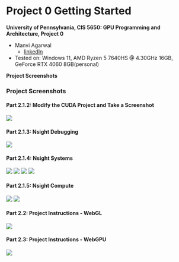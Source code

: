 Project 0 Getting Started
====================

**University of Pennsylvania, CIS 5650: GPU Programming and Architecture, Project 0**

* Manvi Agarwal
  * [linkedIn](https://www.linkedin.com/in/manviagarwal27/)
* Tested on: Windows 11, AMD Ryzen 5 7640HS @ 4.30GHz 16GB, GeForce RTX 4060 8GB(personal)

**Project Screenshots**

### Project Screenshots

#### Part 2.1.2: Modify the CUDA Project and Take a Screenshot

![](images/CudaProjRun.png)

#### Part 2.1.3: Nsight Debugging

![](images/Nsight_Debugging.png)

#### Part 2.1.4: Nsight Systems

![](images/Nsight_System_analysis_1.png)
![](images/Nsight_System_analysis_2.png)
![](images/Nsight_System_timeline_1.png)
![](images/Nsight_System_timeline_2.png)

#### Part 2.1.5: Nsight Compute

![](images/Nsight_Compute_Summary.png)
![](images/Nsight_Compute_details.png)

#### Part 2.2: Project Instructions - WebGL

![](images/webglreport.com_.png)

#### Part 2.3: Project Instructions - WebGPU

![](images/webgpureport.org_.png)

